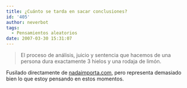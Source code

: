 ```yaml
---
title: ¿Cuánto se tarda en sacar conclusiones?
id: '405'
author: neverbot
tags:
  - Pensamientos aleatorios
date: 2007-03-30 15:31:07
---
```


> El proceso de análisis, juicio y sentencia que hacemos de una persona dura exactamente 3 hielos y una rodaja de limón.

Fusilado directamente de [nadaimporta.com](http://www.nadaimporta.com/?p=409), pero representa demasiado bien lo que estoy pensando en estos momentos.